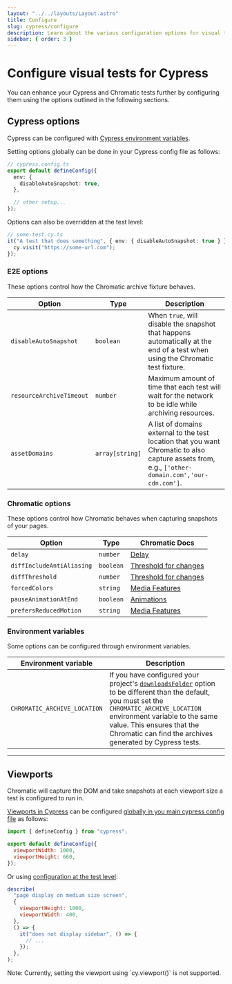 ```yaml
---
layout: "../../layouts/Layout.astro"
title: Configure
slug: cypress/configure
description: Learn about the various configuration options for visual tests for Cypress
sidebar: { order: 3 }
---
```


# Configure visual tests for Cypress

You can enhance your Cypress and Chromatic tests further by configuring them using the options outlined in the following sections.

## Cypress options

Cypress can be configured with [Cypress environment variables](https://docs.cypress.io/guides/guides/environment-variables).

Setting options globally can be done in your Cypress config file as follows:

```ts
// cypress.config.ts
export default defineConfig({
  env: {
    disableAutoSnapshot: true,
  },

  // other setup...
});
```

Options can also be overridden at the test level:

```ts
// some-test.cy.ts
it("A test that does something", { env: { disableAutoSnapshot: true } }, () => {
  cy.visit("https://some-url.com");
});
```

### E2E options

These options control how the Chromatic archive fixture behaves.

| Option                   | Type            | Description                                                                                                                                                                          |
| ------------------------ | --------------- | ------------------------------------------------------------------------------------------------------------------------------------------------------------------------------------ |
| `disableAutoSnapshot`    | `boolean`       | When `true`, will disable the snapshot that happens automatically at the end of a test when using the Chromatic test fixture.                                                        |
| `resourceArchiveTimeout` | `number`        | Maximum amount of time that each test will wait for the network to be idle while archiving resources.                                                                                |
| `assetDomains`           | `array[string]` | A list of domains external to the test location that you want Chromatic to also capture assets from, e.g., <code style="display: inline;">['other-domain.com','our-cdn.com']</code>. |

### Chromatic options

These options control how Chromatic behaves when capturing snapshots of your pages.

| Option                    | Type      | Chromatic Docs                                                          |
| ------------------------- | --------- | ----------------------------------------------------------------------- |
| `delay`                   | `number`  | [Delay](/docs/delay/)                                                   |
| `diffIncludeAntiAliasing` | `boolean` | [Threshold for changes](/docs/threshold#anti-aliasing)                  |
| `diffThreshold`           | `number`  | [Threshold for changes](/docs/threshold#setting-the-threshold)          |
| `forcedColors`            | `string`  | [Media Features](/docs/media-features#test-high-contrast-color-schemes) |
| `pauseAnimationAtEnd`     | `boolean` | [Animations](/docs/animations#css-animations)                           |
| `prefersReducedMotion`    | `string`  | [Media Features](/docs/media-features#verify-reduced-motion-animations) |

### Environment variables

Some options can be configured through environment variables.

| Environment variable         | Description                                                                                                                                                                                                                                                                                                                                   |
| ---------------------------- | --------------------------------------------------------------------------------------------------------------------------------------------------------------------------------------------------------------------------------------------------------------------------------------------------------------------------------------------- |
| `CHROMATIC_ARCHIVE_LOCATION` | If you have configured your project's [`downloadsFolder`](https://docs.cypress.io/guides/references/configuration#Downloads) option to be different than the default, you must set the `CHROMATIC_ARCHIVE_LOCATION` environment variable to the same value. This ensures that the Chromatic can find the archives generated by Cypress tests. |

---

## Viewports

Chromatic will capture the DOM and take snapshots at each viewport size a test is configured to run in.

[Viewports in Cypress](https://docs.cypress.io/api/commands/viewport) can be configured [globally in you main cypress config file](https://docs.cypress.io/api/commands/viewport#Default-sizing) as follows:

```javascript
import { defineConfig } from "cypress";

export default defineConfig({
  viewportWidth: 1000,
  viewportHeight: 660,
});
```

Or using [configuration at the test level](https://docs.cypress.io/api/commands/viewport#Set-viewport-in-the-test-configuration):

```javascript
describe(
  "page display on medium size screen",
  {
    viewportHeight: 1000,
    viewportWidth: 400,
  },
  () => {
    it("does not display sidebar", () => {
      // ...
    });
  },
);
```

<div class="aside">
  Note: Currently, setting the viewport using `cy.viewport()` is not supported.
</div>
